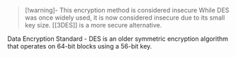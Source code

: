 > [!warning]- This encryption method is considered insecure 
 > While DES was once widely used, it is now considered insecure due to its small key size. [[3DES]] is a more secure alternative.
 
Data Encryption Standard - DES is an older symmetric encryption algorithm that operates on 64-bit blocks using a 56-bit key.